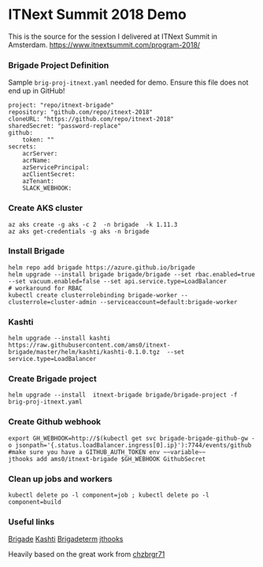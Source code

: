 # ITNext Summit 2018 Demo

This is the source for the session I delivered at ITNext Summit in Amsterdam. https://www.itnextsummit.com/program-2018/


### Brigade Project Definition

Sample `brig-proj-itnext.yaml` needed for demo. Ensure this file does not end up in GitHub!

```
project: "repo/itnext-brigade"
repository: "github.com/repo/itnext-2018"
cloneURL: "https://github.com/repo/itnext-2018"
sharedSecret: "password-replace"
github:
    token: ""
secrets:
    acrServer: 
    acrName: 
    azServicePrincipal: 
    azClientSecret: 
    azTenant: 
    SLACK_WEBHOOK:
```

### Create AKS cluster
```
az aks create -g aks -c 2  -n brigade  -k 1.11.3
az aks get-credentials -g aks -n brigade
```

### Install Brigade

```
helm repo add brigade https://azure.github.io/brigade
helm upgrade --install brigade brigade/brigade --set rbac.enabled=true --set vacuum.enabled=false --set api.service.type=LoadBalancer
# workaround for RBAC
kubectl create clusterrolebinding brigade-worker --clusterrole=cluster-admin --serviceaccount=default:brigade-worker
```

### Kashti
```
helm upgrade --install kashti https://raw.githubusercontent.com/ams0/itnext-brigade/master/helm/kashti/kashti-0.1.0.tgz  --set service.type=LoadBalancer
```

### Create Brigade project

```
helm upgrade --install  itnext-brigade brigade/brigade-project -f brig-proj-itnext.yaml
```

### Create Github webhook
```
export GH_WEBHOOK=http://$(kubectl get svc brigade-brigade-github-gw -o jsonpath='{.status.loadBalancer.ingress[0].ip}'):7744/events/github
#make sure you have a GITHUB_AUTH_TOKEN env ~~variable~~
jthooks add ams0/itnext-brigade $GH_WEBHOOK GithubSecret
```

### Clean up jobs and workers 
```
kubectl delete po -l component=job ; kubectl delete po -l component=build
```

### Useful links

[Brigade](https://brigade.sh/)
[Kashti](https://github.com/Azure/kashti)
[Brigadeterm](https://github.com/slok/brigadeterm/releases)
[jthooks](https://github.com/ceejbot/jthooks)

Heavily based on the great work from [chzbrgr71](https://github.com/chzbrgr71/kube-con-2018)
